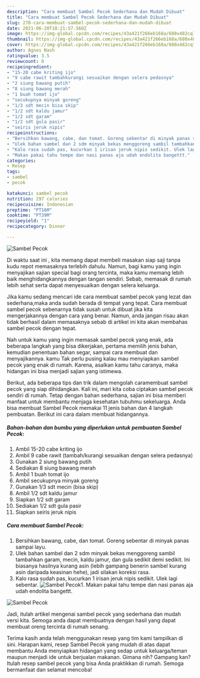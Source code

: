 ```yaml
---
description: "Cara membuat Sambel Pecok Sederhana dan Mudah Dibuat"
title: "Cara membuat Sambel Pecok Sederhana dan Mudah Dibuat"
slug: 270-cara-membuat-sambel-pecok-sederhana-dan-mudah-dibuat
date: 2021-06-20T18:21:57.560Z
image: https://img-global.cpcdn.com/recipes/43a421f266eb168a/680x482cq70/sambel-pecok-foto-resep-utama.jpg
thumbnail: https://img-global.cpcdn.com/recipes/43a421f266eb168a/680x482cq70/sambel-pecok-foto-resep-utama.jpg
cover: https://img-global.cpcdn.com/recipes/43a421f266eb168a/680x482cq70/sambel-pecok-foto-resep-utama.jpg
author: Agnes Nash
ratingvalue: 3.5
reviewcount: 8
recipeingredient:
- "15-20 cabe kriting ijo"
- "9 cabe rawit tambahkurangi sesuaikan dengan selera pedasnya"
- "2 siung bawang putih"
- "8 siung bawang merah"
- "1 buah tomat ijo"
- "secukupnya minyak goreng"
- "1/3 sdt mecin bisa skip"
- "1/2 sdt kaldu jamur"
- "1/2 sdt garam"
- "1/2 sdt gula pasir"
- "seiris jeruk nipis"
recipeinstructions:
- "Bersihkan bawang, cabe, dan tomat. Goreng sebentar di minyak panas sampai layu."
- "Ulek bahan sambel dan 2 sdm minyak bekas menggoreng sambil tambahkan garam, mecin, kaldu jamur, dan gula sedikit demi sedikit. Ini biasanya hasilnya kurang asin (lebih gampang benerin sambel kurang asin daripada keasinan hehe), jadi silakan koreksi rasa."
- "Kalo rasa sudah pas, kucurkan 1 irisan jeruk nipis sedikit. Ulek lagi sebentar."
- "Makan pakai tahu tempe dan nasi panas aja udah endolita bangettt."
categories:
- Resep
tags:
- sambel
- pecok

katakunci: sambel pecok 
nutrition: 297 calories
recipecuisine: Indonesian
preptime: "PT16M"
cooktime: "PT39M"
recipeyield: "1"
recipecategory: Dinner

---
```



![Sambel Pecok](https://img-global.cpcdn.com/recipes/43a421f266eb168a/680x482cq70/sambel-pecok-foto-resep-utama.jpg)

Di waktu  saat ini , kita memang dapat membeli masakan siap saji tanpa kudu repot memasaknya terlebih dahulu. Namun, bagi kamu yang ingin menyajikan sajian special bagi orang tercinta, maka kamu memang lebih baik menghidangkannya dengan tangan sendiri. Sebab, memasak di rumah lebih sehat serta dapat menyesuaikan dengan selera keluarga.

Jika kamu sedang mencari ide cara membuat sambel pecok yang lezat dan sederhana,maka anda sudah berada di tempat yang tepat. Cara membuat sambel pecok  sebenarnya tidak susah untuk dibuat jika kita mengerjakannya dengan cara yang benar. Namun, anda jangan risau akan tidak berhasil dalam memasaknya 
sebab di artikel ini kita akan membahas sambel pecok dengan tepat.  



Nah untuk kamu yang ingin memasak sambel pecok yang enak, ada beberapa langkah yang bisa dikerjakan, pertama memilih jenis bahan, kemudian penentuan bahan segar, sampai cara membuat dan menyajikannya. kamu Tak perlu pusing kalau mau menyiapkan sambel pecok yang enak di rumah. Karena, asalkan kamu  tahu caranya, maka hidangan ini bisa menjadi sajian yang istimewa.

Berikut, ada beberapa tips dan trik dalam mengolah caramembuat sambel pecok yang siap dihidangkan. Kali ini, mari kita coba ciptakan sambel pecok sendiri di rumah. Tetap dengan bahan sederhana, sajian ini bisa memberi manfaat untuk membantu menjaga kesehatan tubuhmu sekeluarga. Anda bisa membuat Sambel Pecok memakai 11 jenis bahan dan 4 langkah pembuatan. Berikut ini cara dalam membuat hidangannya.

<!--inarticleads1-->

##### Bahan-bahan dan bumbu yang diperlukan untuk pembuatan Sambel Pecok:

1. Ambil 15-20 cabe kriting ijo
1. Ambil 9 cabe rawit (tambah/kurangi sesuaikan dengan selera pedasnya)
1. Gunakan 2 siung bawang putih
1. Sediakan 8 siung bawang merah
1. Ambil 1 buah tomat ijo
1. Ambil secukupnya minyak goreng
1. Gunakan 1/3 sdt mecin (bisa skip)
1. Ambil 1/2 sdt kaldu jamur
1. Siapkan 1/2 sdt garam
1. Sediakan 1/2 sdt gula pasir
1. Siapkan seiris jeruk nipis




<!--inarticleads2-->

##### Cara membuat Sambel Pecok:

1. Bersihkan bawang, cabe, dan tomat. Goreng sebentar di minyak panas sampai layu.
1. Ulek bahan sambel dan 2 sdm minyak bekas menggoreng sambil tambahkan garam, mecin, kaldu jamur, dan gula sedikit demi sedikit. Ini biasanya hasilnya kurang asin (lebih gampang benerin sambel kurang asin daripada keasinan hehe), jadi silakan koreksi rasa.
1. Kalo rasa sudah pas, kucurkan 1 irisan jeruk nipis sedikit. Ulek lagi sebentar.
<img src="//assets-global.cpcdn.com/assets/icons/button_play-2c75c40dde080a61004c1f40b05d8f140eaff45d7e9e6481dc71c63d2e7c4909.png" alt="Sambel Pecok">1. Makan pakai tahu tempe dan nasi panas aja udah endolita bangettt.
<img src="//assets-global.cpcdn.com/assets/icons/button_play-2c75c40dde080a61004c1f40b05d8f140eaff45d7e9e6481dc71c63d2e7c4909.png" alt="Sambel Pecok">



Jadi, itulah artikel mengenai  sambel pecok  yang sederhana dan mudah versi kita. Semoga anda dapat membuatnya dengan hasil yang dapat membuat oreng tercinta di rumah senang. 

Terima kasih anda telah menggunakan resep yang tim kami tampilkan di sini. Harapan kami, resep  Sambel Pecok yang mudah di atas dapat membantu Anda menyiapkan hidangan yang sedap untuk keluarga/teman maupun menjadi ide untuk berjualan makanan. Gimana nih? Gampang kan? Itulah resep sambel pecok yang bisa Anda praktikkan di rumah. Semoga bermanfaat dan selamat mencoba!

